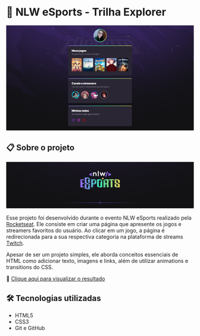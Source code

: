 # 🚀 NLW eSports - Trilha Explorer 
![preview](https://github.com/nathaliagomes/nlw-esports-explorer/blob/main/.github/preview.png)

## 📋 Sobre o projeto
![banner](https://github.com/nathaliagomes/nlw-esports-explorer/blob/main/.github/nlw-esports-banner.png)

Esse projeto foi desenvolvido durante o evento NLW eSports realizado pela [Rocketseat](https://www.youtube.com/c/RocketSeat). Ele consiste em criar uma página 
que apresente os jogos e streamers favoritos do usuário. Ao clicar em um jogo, a página é redirecionada para a sua respectiva categoria na plataforma de streams [Twitch](https://www.twitch.tv/).

Apesar de ser um projeto simples, ele aborda conceitos essenciais de HTML como adicionar texto, imagens e links, além de utilizar animations e transitions do CSS.

🔗 [Clique aqui para visualizar o resultado](https://nathaliagomes.github.io/nlw-esports-explorer)

## 🛠 Tecnologias utilizadas 

* HTML5
* CSS3
* Git e GitHub
